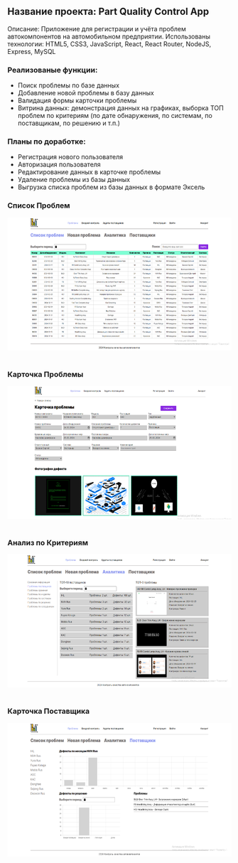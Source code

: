 ## Название проекта: Part Quality Control App

Описание: Приложение для регистрации и учёта проблем автокомпонентов на автомобильном предприятии. 
Использованы технологии: HTML5, CSS3, JavaScript, React, React Router, NodeJS, Express, MySQL 

### Реализованые функции:

- Поиск проблемы по базе данных
- Добавление новой проблемы в базу данных
- Валидация формы карточки проблемы
- Витрина данных: демонстрация данных на графиках, выборка ТОП проблем по критериям (по дате обнаружения, по системам, по поставщикам, по решению и т.п.)

### Планы по доработке:

- Регистрация нового пользователя
- Авторизация пользователя
- Редактирование данных в карточке проблемы
- Удаление проблемы из базы данных
- Выгрузка списка проблем из базы данных в формате Эксель

### Список Проблем
  <img src="/src/images/readme/01.png" title="СписокПроблем" alt="СписокПроблем" width="600" height="300"/>&nbsp;

### Карточка Проблемы
  <img src="/src/images/readme/02.png" title="КарточкаПроблемы" alt="КарточкаПроблемы" width="600" height="300"/>&nbsp;

### Анализ по Критериям
  <img src="/src/images/readme/03.png" title="АнализПоКритериям" alt="АнализПоКритериям" width="600" height="300"/>&nbsp;

### Карточка Поставщика
  <img src="/src/images/readme/04.png" title="КарточкаПоставщика" alt="КарточкаПоставщика" width="600" height="300"/>&nbsp;